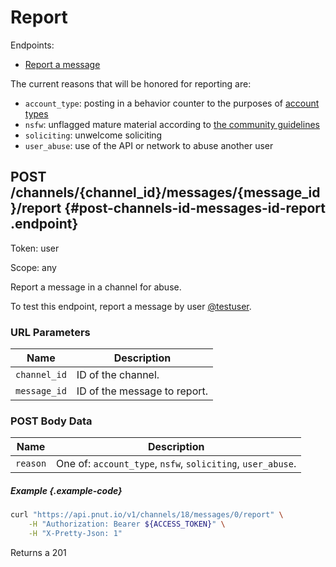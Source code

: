 # Report

Endpoints:

* [Report a message](#post-channels-id-messages-id-report)

The current reasons that will be honored for reporting are:

* `account_type`: posting in a behavior counter to the purposes of [account types](https://pnut.io/about/account-types)
* `nsfw`: unflagged mature material according to [the community guidelines](https://pnut.io/about/mature-content)
* `soliciting`: unwelcome soliciting
* `user_abuse`: use of the API or network to abuse another user


## <span class="method method-post">POST</span> /channels/<span class="call-param">{channel_id}</span>/messages/<span class="call-param">{message_id}</span>/report {#post-channels-id-messages-id-report .endpoint}

Token: <span class="endpoint-meta">user</span>

Scope: <span class="endpoint-meta">any</span>

Report a message in a channel for abuse.

To test this endpoint, report a message by user [@testuser](/docs/testuser).

### URL Parameters

Name|Description
-|-
`channel_id`|ID of the channel.
`message_id`|ID of the message to report.

### POST Body Data

Name|Description
-|-
`reason`|One of: `account_type`, `nsfw`, `soliciting`, `user_abuse`.

##### Example {.example-code}

```bash
curl "https://api.pnut.io/v1/channels/18/messages/0/report" \
    -H "Authorization: Bearer ${ACCESS_TOKEN}" \
    -H "X-Pretty-Json: 1"
```

Returns a 201

```json

```
